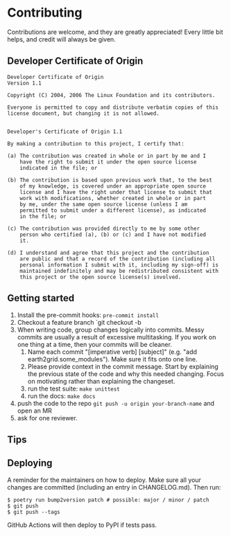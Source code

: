 # Contributing

Contributions are welcome, and they are greatly appreciated! Every little bit
helps, and credit will always be given.

## Developer Certificate of Origin

```
Developer Certificate of Origin
Version 1.1

Copyright (C) 2004, 2006 The Linux Foundation and its contributors.

Everyone is permitted to copy and distribute verbatim copies of this
license document, but changing it is not allowed.


Developer's Certificate of Origin 1.1

By making a contribution to this project, I certify that:

(a) The contribution was created in whole or in part by me and I
    have the right to submit it under the open source license
    indicated in the file; or

(b) The contribution is based upon previous work that, to the best
    of my knowledge, is covered under an appropriate open source
    license and I have the right under that license to submit that
    work with modifications, whether created in whole or in part
    by me, under the same open source license (unless I am
    permitted to submit under a different license), as indicated
    in the file; or

(c) The contribution was provided directly to me by some other
    person who certified (a), (b) or (c) and I have not modified
    it.

(d) I understand and agree that this project and the contribution
    are public and that a record of the contribution (including all
    personal information I submit with it, including my sign-off) is
    maintained indefinitely and may be redistributed consistent with
    this project or the open source license(s) involved.
```

## Getting started

1. Install the pre-commit hooks: `pre-commit install`
1. Checkout a feature branch `git checkout -b <some feature>
1. When writing code, group changes logically into commits. Messy commits are
   usually a result of excessive multitasking. If you work on one thing at a
   time, then your commits will be cleaner.
    1. Name each commit "[imperative verb] [subject]" (e.g. "add earth2grid.some_modules"). Make sure it fits onto one line.
    1. Please provide context in the commit message. Start by explaining the
        previous state of the code and why this needed changing. Focus on motivating
        rather than explaining the changeset.
    1. run the test suite: `make unittest`
    1. run the docs: `make docs`
1. push the code to the repo `git push -u origin your-branch-name` and open an MR
1. ask for one reviewer.

## Tips


## Deploying

A reminder for the maintainers on how to deploy.
Make sure all your changes are committed (including an entry in CHANGELOG.md).
Then run:

```
$ poetry run bump2version patch # possible: major / minor / patch
$ git push
$ git push --tags
```

GitHub Actions will then deploy to PyPI if tests pass.
